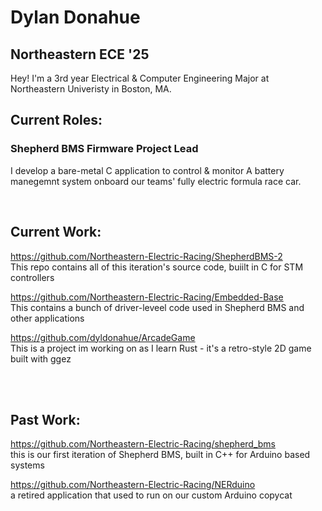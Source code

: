 # Dylan Donahue
## Northeastern ECE '25

Hey! I'm a 3rd year Electrical & Computer Engineering Major at Northeastern Univeristy in Boston, MA.  
## Current Roles:
### Shepherd BMS Firmware Project Lead  
I develop a bare-metal C application to control & monitor A battery manegemnt system onboard our teams' fully electric formula race car.

 <br />

## Current Work:   

https://github.com/Northeastern-Electric-Racing/ShepherdBMS-2  
This repo contains all of this iteration's source code, buiilt in C for STM controllers

https://github.com/Northeastern-Electric-Racing/Embedded-Base  
This contains a bunch of driver-leveel code used in Shepherd BMS and other applications

https://github.com/dyldonahue/ArcadeGame  
This is a project im working on as I learn Rust - it's a retro-style 2D game built with ggez

<br />
<br />

## Past Work:

https://github.com/Northeastern-Electric-Racing/shepherd_bms  
this is our first iteration of Shepherd BMS, built in C++ for Arduino based systems

https://github.com/Northeastern-Electric-Racing/NERduino  
a retired application that used to run on our custom Arduino copycat


